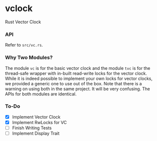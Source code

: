 # vclock
Rust Vector Clock

### API
Refer to `src/vc.rs`.

### Why Two Modules?
The module `vc` is for the basic vector clock and the module `tvc` is for the thread-safe wrapper with in-built read-write locks for the vector clock. While it is indeed possible to implement your own locks for vector clocks, we provided a generic one to use out of the box. Note that there is a warning on using both in the same project. It will be very confusing. The APIs for both modules are identical.

### To-Do
- [X] Implement Vector Clock
- [X] Implement RwLocks for VC
- [ ] Finish Writing Tests
- [ ] Implement Display Trait
